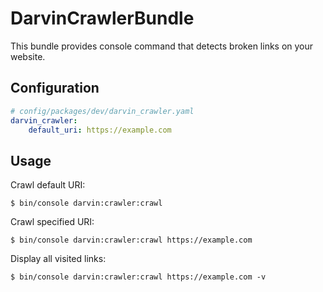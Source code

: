 DarvinCrawlerBundle
===================

This bundle provides console command that detects broken links on your website.

## Configuration

```yaml
# config/packages/dev/darvin_crawler.yaml
darvin_crawler:
    default_uri: https://example.com
```

## Usage

Crawl default URI:

```shell
$ bin/console darvin:crawler:crawl
```

Crawl specified URI:

```shell
$ bin/console darvin:crawler:crawl https://example.com
```

Display all visited links:

```shell
$ bin/console darvin:crawler:crawl https://example.com -v
```

